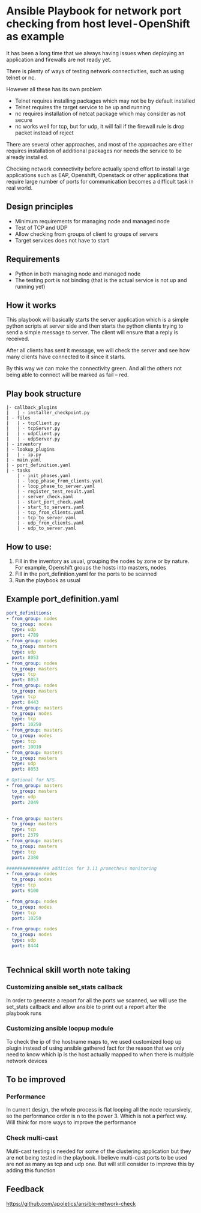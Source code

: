 # Ansible Playbook for network port checking from host level - OpenShift as example

It has been a long time that we always having issues when deploying an application and firewalls are not ready yet. 

There is plenty of ways of testing network connectivities, such as using telnet or nc.

However all these has its own problem

* Telnet requires installing packages which may not be by default installed
* Telnet requires the target service to be up and running
* nc requires installation of netcat package which may consider as not secure
* nc works well for tcp, but for udp, it will fail if the firewall rule is drop packet instead of reject

There are several other approaches, and most of the approaches are either requires installation of additional packages nor needs the service to be already installed.

Checking network connectivity before actually spend effort to install large applications such as EAP, Openshift, Openstack or other applications that require large number of ports for communication becomes a difficult task in real world.


## Design principles

* Minimum requirements for managing node and managed node
* Test of TCP and UDP
* Allow checking from groups of client to groups of servers
* Target services does not have to start

## Requirements

* Python in both managing node and managed node
* The testing port is not binding (that is the actual service is not up and running yet)


## How it works

This playbook will basically starts the server application which is a simple python scripts at server side and then starts the python clients trying to send a simple message to server. The client will ensure that a reply is received.


After all clients has sent it message, we will check the server and see how many clients have connected to it since it starts.


By this way we can make the connectivity green. And all the others not being able to connect will be marked as fail – red.

## Play book structure

```
|- callback_plugins
|   | - installer_checkpoint.py
| - files
|   | - tcpClient.py
|   | - tcpServer.py
|   | - udpClient.py
|   | - udpServer.py
| - inventory
| - lookup_plugins
|   | - ip.py
| - main.yaml
| - port_definition.yaml
| - tasks
    | - init_phases.yaml
    | - loop_phase_from_clients.yaml
    | - loop_phase_to_server.yaml
    | - register_test_result.yaml
    | - server_check.yaml
    | - start_port_check.yaml
    | - start_to_servers.yaml
    | - tcp_from_clients.yaml
    | - tcp_to_server.yaml
    | - udp_from_clients.yaml
    | - udp_to_server.yaml

```

## How to use:
1. Fill in the inventory as usual, grouping the nodes by zone or by nature. For example, Openshift groups the hosts into masters, nodes
2. Fill in the port_definition.yaml for the ports to be scanned
3. Run the playbook as usual



## Example port_definition.yaml

```yaml
port_definitions:
- from_group: nodes
  to_group: nodes
  type: udp
  port: 4789
- from_group: nodes
  to_group: masters
  type: udp
  port: 8053
- from_group: nodes
  to_group: masters
  type: tcp
  port: 8053
- from_group: nodes
  to_group: masters
  type: tcp
  port: 8443
- from_group: masters
  to_group: nodes
  type: tcp
  port: 10250
- from_group: masters
  to_group: nodes
  type: tcp
  port: 10010
- from_group: masters
  to_group: masters
  type: udp
  port: 8053

# Optional for NFS
- from_group: masters
  to_group: masters
  type: udp
  port: 2049


- from_group: masters
  to_group: masters
  type: tcp
  port: 2379
- from_group: masters
  to_group: masters
  type: tcp
  port: 2380

################ addition for 3.11 prometheus monitoring
- from_group: nodes
  to_group: nodes
  type: tcp
  port: 9100

- from_group: nodes
  to_group: nodes
  type: tcp
  port: 10250

- from_group: nodes
  to_group: nodes
  type: udp
  port: 8444
  
```

## Technical skill worth note taking

### Customizing ansible set_stats callback
In order to generate a report for all the ports we scanned, we will use the 
set_stats callback and allow ansible to print out a report after the playbook runs

### Customizing ansible loopup module

To check the ip of the hostname maps to, we used customized loop up plugin instead of using ansible gathered fact for the reason that we only need to know which ip is the host actually mapped to when there is multiple network devices

## To be improved

### Performance

In current design, the whole process is flat looping all the node recursively, so the performance order is n to the power 3. Which is not a perfect way. Will think for more ways to improve the performance

### Check multi-cast

Multi-cast testing is needed for some of the clustering application but they are not being tested in the playbook. I believe multi-cast ports to be used are not as many as tcp and udp one. But will still consider to improve this by adding this function


## Feedback

https://github.com/apoletics/ansible-network-check
